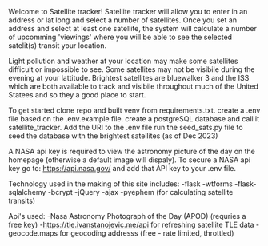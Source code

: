 
Welcome to Satellite tracker!  Satellite tracker will allow you to enter in an address or lat long and select a number of satellites.
Once you set an address and select at least one satellite, the system will calculate a number of upcomming 'viewings' where you will be able to see the selected satelit(s) transit your location. 

Light pollution and weather at your location may make some satellites difficult or impossible to see.  Some satellites may not be visibile during the evening at your lattitude. Brightest satellites are bluewalker 3 and the ISS which are both available to track and visibile throughout much of the United Statees and so they a good place to start. 

To get started clone repo and built venv from requirements.txt.
create a .env file based on the .env.example file. 
create a postgreSQL database and call it satellite_tracker. Add the URI to the .env file
run the seed_sats.py file to seed the database with the brightest satellites (as of Dec 2023)

A NASA api key is required to view the astronomy picture of the day on the homepage (otherwise a default image will dispaly).  To secure a NASA api key go to: https://api.nasa.gov/ and add that API key to your .env file. 

Technology used in the making of this site includes:
-flask
-wtforms
-flask-sqlalchemy
-bcrypt
-jQuery
-ajax
-pyephem (for calculating satellite transits) 

Api's used:
-Nasa Astronomy Photograph of the Day (APOD) (requries a free key)
-https://tle.ivanstanojevic.me/api for refreshing satellite TLE data
-geocode.maps for geocoding addresss (free - rate limited, throttled)



